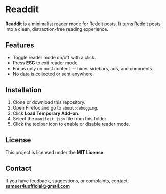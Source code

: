 # Readdit

**Readdit** is a minimalist reader mode for Reddit posts. It turns Reddit posts into a clean, distraction-free reading experience.

## Features
- Toggle reader mode on/off with a click.
- Press **ESC** to exit reader mode.
- Focus only on post content — hides sidebars, ads, and comments.
- No data is collected or sent anywhere.

## Installation
1. Clone or download this repository.
2. Open Firefox and go to `about:debugging`.
3. Click **Load Temporary Add-on**.
4. Select the `manifest.json` file from this folder.
5. Click the toolbar icon to enable or disable reader mode.

## License
This project is licensed under the **MIT License**.

## Contact
If you have feedback, suggestions, or complaints, contact: **sameer4uofficial@gmail.com**
